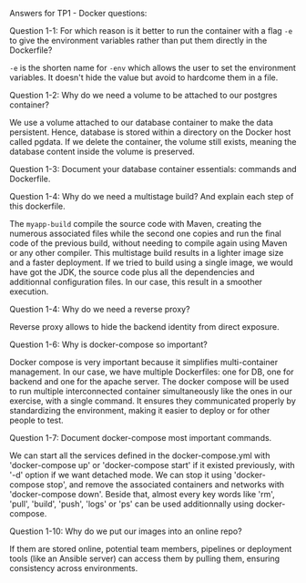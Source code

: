 ﻿Answers for TP1 - Docker questions:

Question 1-1: For which reason is it better to run the container with a flag `-e` to give the environment variables rather than put them directly in the Dockerfile?

`-e` is the shorten name for `-env` which allows the user to set the environment variables. It doesn't hide the value but avoid to hardcome them in a file.

Question 1-2: Why do we need a volume to be attached to our postgres container?

We use a volume attached to our database container to make the data persistent. Hence, database is stored within a directory on the Docker host called pgdata. If we delete the container, the volume still exists, meaning the database content inside the volume is preserved.

Question 1-3: Document your database container essentials: commands and Dockerfile.



Question 1-4: Why do we need a multistage build? And explain each step of this dockerfile.

The `myapp-build` compile the source code with Maven, creating the numerous associated files while the second one copies and run the final code of the previous build, without needing to compile again using Maven or any other compiler. This multistage build results in a lighter image size and a faster deployment. If we tried to build using a single image, we would have got the JDK, the source code plus all the dependencies and additionnal configuration files. In our case, this result in a smoother execution.


Question 1-4: Why do we need a reverse proxy?

Reverse proxy allows to hide the backend identity from direct exposure.

Question 1-6: Why is docker-compose so important?

Docker compose is very important because it simplifies multi-container management. In our case, we have multiple Dockerfiles: one for DB, one for backend and one for the apache server. The docker compose will be used to run multiple interconnected container simultaneously like the ones in our exercise, with a single command. It ensures they communicated properly by standardizing the environment, making it easier to deploy or for other people to test.

Question 1-7: Document docker-compose most important commands.

We can start all the services defined in the docker-compose.yml with 'docker-compose up' or 'docker-compose start' if it existed previously, with '-d' option if we want detached mode.
We can stop it using 'docker-compose stop', and remove the associated containers and networks with 'docker-compose down'.
Beside that, almost every key words like 'rm', 'pull', 'build', 'push', 'logs' or 'ps' can be used additionnally using docker-compose.

Question 1-10: Why do we put our images into an online repo?

If them are stored online, potential team members, pipelines or deployment tools (like an Ansible server) can access them by pulling them, ensuring consistency across environments.

